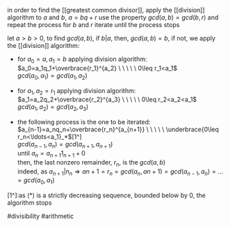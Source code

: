 in order to find the [[greatest common divisor]], apply the [[division]] algorithm to $a$ and $b$, $a=bq+r$ use the property $gcd(a,b)=gcd(b,r)$ and repeat the process for $b$ and $r$ iterate until the process stops  
  
let $a>b>0$, to find $gcd(a,b)$, if $b|a$, then, $gcd(a,b)=b$, if not, we apply the [[division]] algorithm:  
  
- for $a_0=a, a_1=b$ applying division algorithm:  
$a_0=a_1q_1+\overbrace{r_1}^{a_2} \ \ \ \ \ 0\leq r_1<a_1$  
$gcd(a_0,a_1)=gcd(a_1,a_2)$  
- for $a_1, a_2=r_1$ applying division algorithm:  
$a_1=a_2q_2+\overbrace{r_2}^{a_3} \ \ \ \ \ 0\leq r_2<a_2<a_1$  
$gcd(a_1,a_2)=gcd(a_2,a_3)$  
  
  
- the following process is the one to be iterated:  
$a_{n-1}=a_nq_n+\overbrace{r_n}^{a_{n+1}} \ \ \ \ \ \underbrace{0\leq r_n<\ldots<a_1}_*$[1^]  
$gcd(a_{n-1},a_n)=gcd(a_{n+1},a_{n+1})$  
until $a_n=a_{n+1}1_{n+1}+0$  
then, the last nonzero remainder, $r_n$, is the $gcd(a,b)$  
indeed, as $a_{n+1}|n_n \Rightarrow a{n+1} = r_n = gcd(a_n, a{n+1}) = gcd(a_{n-1},a_n)=\ldots=gcd(a_0,a_1)$  
  
  
[1^]:as (*) is a strictly decreasing sequence, bounded below by 0, the algorithm stops  
  
#divisibility 
#arithmetic 
